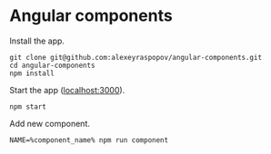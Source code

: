 # Angular components

Install the app.

	git clone git@github.com:alexeyraspopov/angular-components.git
	cd angular-components
	npm install

Start the app ([localhost:3000](http://localhost:3000)).

	npm start

Add new component.

	NAME=%component_name% npm run component
